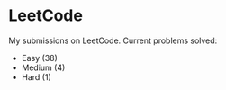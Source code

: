 # LeetCode
My submissions on LeetCode.
Current problems solved:
* Easy (38)
* Medium (4)
* Hard (1)
